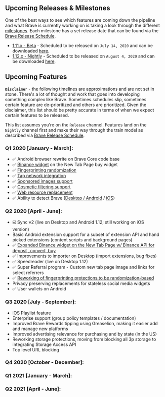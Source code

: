 
## Upcoming Releases & Milestones

One of the best ways to see which features are coming down the pipeline and what Brave is currently working on is taking a look through the different [milestones](https://github.com/brave/brave-browser/milestones). Each milestone has a set release date that can be found via the [Brave Release Schedule](https://github.com/brave/brave-browser/wiki/Brave-Release-Schedule).

* [1.11.x - Beta](https://github.com/brave/brave-browser/milestone/112?closed=1) - Scheduled to be released on `July 14, 2020` and can be downloaded [here](http://brave.com/download-beta).
* [1.12.x - Nightly](https://github.com/brave/brave-browser/milestone/115?closed=1) - Scheduled to be released on `August 4, 2020` and can be downloaded [here](http://brave.com/download-nightly).

## Upcoming Features

**`Disclaimer`** - the following timelines are approximations and are not set in stone. There's a lot of thought and work that goes into developing something complex like Brave. Sometimes schedules slip, sometimes certain feature are de-prioritized and others are prioritized. Given the disclaimer, this list should be pretty accurate in terms of when we expect certain features to be released.

This list assumes you're on the `Release` channel. Features land on the `Nightly` channel first and make their way through the train model as described via [Brave Release Schedule](https://github.com/brave/brave-browser/wiki/Brave-Release-Schedule).

### Q1 2020 [January - March]:

* ✅ Android browser rewrite on Brave Core code base
* ✅ [Binance widget](https://brave.com/binance/) on the New Tab Page buy widget
* ✅ [Fingerprinting randomization](https://brave.com/whats-brave-done-for-my-privacy-lately-episode3/)
* ✅ [Tap network integration](https://brave.com/brave-and-tap-network-partnership-connects-consumers-and-brands-via-blockchain/)
* ✅ [Sponsored images support](https://brave.com/sponsored-images-now-available-on-all-brave-platforms/)
* ✅ [Cosmetic filtering support](https://brave.com/whats-brave-done-for-my-privacy-lately-episode2/)
* ✅ [Web resource replacement](https://brave.com/whats-brave-done-for-my-privacy-lately-episode1/)
* ✅ Ability to detect Brave ([Desktop / Android](https://github.com/brave/brave-core/pull/4721) / [iOS](https://github.com/brave/brave-ios/pull/2374))

### Q2 2020 [April - June]:

* ☑️ Sync v2 (live on Desktop and Android 1.12; still working on iOS version)
* Basic Android extension support for a subset of extension API and hand picked extensions (content scripts and background pages)
* ✅ [Expanded Binance widget on the New Tab Page w/ Binance API for deposit, convert, buy](https://brave.com/binance-widget/)
* ✅ Improvements to importer on Desktop (import extensions, bug fixes)
* ✅ Speedreader (live on Desktop 1.12)
* ✅ Super Referral program - Custom new tab page image and links for select referrers
* ✅ [Reworking of fingerprinting protections to be randomization-based](https://brave.com/whats-brave-done-for-my-privacy-lately-episode-4-fingerprinting-defenses-2-0/)
* Privacy preserving replacements for stateless social media widgets
* ✅ User wallets on Android

### Q3 2020 [July - September]:
* iOS Playlist feature
* Enterprise support (group policy templates / documentation)
* Improved Brave Rewards tipping using Greaselion, making it easier add and manage new platforms
* Improved advertising relevance for purchasing and by state (in the US)
* Reworking storage protections, moving from blocking all 3p storage to integrating Storage Access API
* Top level URL blocking

### Q4 2020 [October - December]:

### Q1 2021 [January - March]:

### Q2 2021 [April - June]: